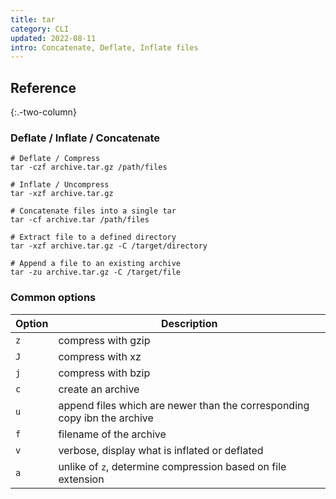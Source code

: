 ```yaml
---
title: tar
category: CLI
updated: 2022-08-11
intro: Concatenate, Deflate, Inflate files
---
```

## Reference
{:.-two-column}

### Deflate / Inflate / Concatenate
```shell
# Deflate / Compress
tar -czf archive.tar.gz /path/files
```

```shell
# Inflate / Uncompress
tar -xzf archive.tar.gz
```

```shell
# Concatenate files into a single tar
tar -cf archive.tar /path/files
```

```shell
# Extract file to a defined directory
tar -xzf archive.tar.gz -C /target/directory
```

```shell
# Append a file to an existing archive
tar -zu archive.tar.gz -C /target/file
```

### Common options

| Option | Description                                                              |
|--------|--------------------------------------------------------------------------|
| `z`    | compress with gzip                                                       |
| `J`    | compress with xz                                                         |
| `j`    | compress with bzip                                                       |
| `c`    | create an archive                                                        |
| `u`    | append files which are newer than the corresponding copy ibn the archive |
| `f`    | filename of the archive                                                  |
| `v`    | verbose, display what is inflated or deflated                            |
| `a`    | unlike of `z`, determine compression based on file extension             |
